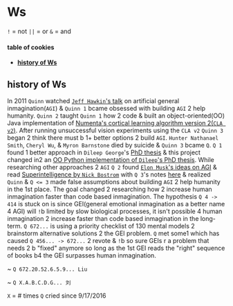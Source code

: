 # Ws

`!` = not
`||` = or
`&` = and

#### table of cookies

- **[history of Ws](#history-of-Ws)**

## history of Ws

In 2011 `Quinn` watched
[`Jeff Hawkin`'s talk](https://www.ted.com/talks/jeff_hawkins_on_how_brain_science_will_change_computing) on artificial
general inmagination(`AGI`) & `Quinn 1` bcame obsessed with building `AGI` 2
help humanity. `Quinn 2` taught `Quinn 1` how 2 code & built an
object-oriented(OO) Java implementation of [Numenta's cortical learning algorithm version 2(`CLA v2`)](https://github.com/WalnutiQ/wAlnut/tree/MARK_II). After running
unsuccessful vision experiments using the `CLA v2` `Quinn 3` began 2 think
there must b 1+ better options 2 build `AGI`. `Hunter Nathanael Smith`,
`Cheryl Wu`, & `Myron Barnstone` died by suicide & `Quinn 3` bcame `Q`. `Q 1`
found 1 better approach in `Dileep George`'s
[PhD thesis](https://github.com/WalnutiQ/papers/blob/master/Dileep_George_PGM/HowTheBrainMightWork.pdf) & this project changed in2 an
[OO Python implementation of `Dileep`'s PhD thesis](https://github.com/WalnutiQ/wAlnut/tree/MARK_III). While researching other approaches 2 `AGI` `Q 2` found
[`Elon Musk`'s ideas on AGI](https://youtu.be/h0962biiZa4) & read
[Superintelligence by `Nick Bostrom`](https://www.amazon.com/Superintelligence-Dangers-Strategies-Nick-Bostrom/dp/1501227742) with `Q 3`'s notes
[here](https://github.com/WalnutiQ/wAlnut/issues/345) & realized `Quinn` &
`Q <= 3` made false assumptions about building `AGI` 2 help humanity in the 1st
place. The goal changed 2 researching how 2 increase human inmagination faster
than code based inmagination. The hypothesis `Q 4 -> 414` is stuck on is since
GEI(general emotional inmagination as a better name 4 AGI) will `!`b limited by
slow biological processes, it isn't possible 4 human inmagination 2 increase
faster than code based inmagination in the long-term. `Q 672...` is using a
priority checklist of 130 mental models 2 brainstorm alternative solutions 2
the GEI problem. `Q` met some1 which has caused `Q 456... -> 672...` 2 revote
& `!`b so sure GEIs r a problem that needs 2 b "fixed" anymore so long as the
1st GEI reads the "right" sequence of books b4 the GEI surpasses human
inmagination.

~ `Q 672.20.52.6.5.9... Liu`

~ `Q X.A.B.C.D.G... 刘`

`X` = # times `Q` cried since 9/17/2016

